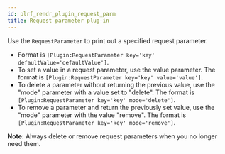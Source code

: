```yaml
---
id: plrf_rendr_plugin_request_parm
title: Request parameter plug-in
---
```





Use the `RequestParameter` to print out a specified request parameter.

-   Format is `[Plugin:RequestParameter key='key' defaultValue='defaultValue']`.
-   To set a value in a request parameter, use the value parameter. The format is `[Plugin:RequestParameter key='key' value='value']`.
-   To delete a parameter without returning the previous value, use the "mode" parameter with a value set to "delete". The format is `[Plugin:RequestParameter key='key' mode='delete']`.
-   To remove a parameter and return the previously set value, use the "mode" parameter with the value "remove". The format is `[Plugin:RequestParameter key='key' mode='remove']`.

**Note:** Always delete or remove request parameters when you no longer need them.

